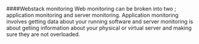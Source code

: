 ####Webstack monitoring
Web monitoring can be broken into two ; application monitoring and server monitoring. Application monitoring involves getting data about your running software and server monitoring is about getiing information about your physical or virtual server and making sure they are not overloaded.
